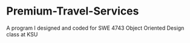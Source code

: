 # Premium-Travel-Services
A program I designed and coded for SWE 4743 Object Oriented Design class at KSU
